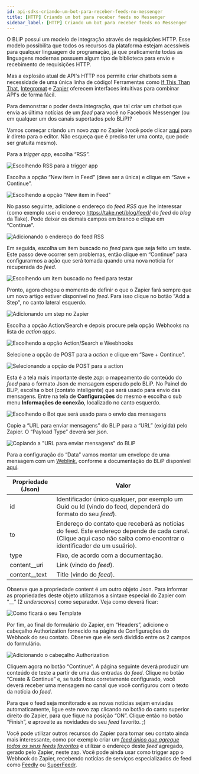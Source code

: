 ```yaml
---
id: api-sdks-criando-um-bot-para-receber-feeds-no-messenger
title: [HTTP] Criando um bot para receber feeds no Messenger
sidebar_label: [HTTP] Criando um bot para receber feeds no Messenger
---
```


O BLiP possui um modelo de integração através de requisições HTTP. Esse modelo possibilita que todos os recursos da plataforma estejam acessíveis para qualquer linguagem de programação, já que praticamente todas as linguagens modernas possuem algum tipo de biblioteca para envio e recebimento de requisições HTTP.

Mas a explosão atual de API's HTTP nos permite criar chatbots sem a necessidade de uma única linha de código! Ferramentas como [If This Than That](https://ifttt.com/), [Integromat](https://www.integromat.com/en/) e [Zapier](https://zapier.com/) oferecem interfaces intuitivas para combinar API's de forma fácil.

Para demonstrar o poder desta integração, que tal criar um chatbot que envia as última notícias de um *feed* para você no Facebook Messenger (ou em qualquer um dos canais suportados pelo BLiP)?

Vamos começar criando um novo *zap* no Zapier (você pode clicar [aqui](https://zapier.com/app/login?next=%2Fapp%2Feditor) para ir direto para o editor. Não esqueça que é preciso ter uma conta, que pode ser gratuita mesmo).

Para a *trigger app*, escolha “RSS”.

![Escolhendo RSS para a trigger app](/img/practice/api-http-sdks/api-http-sdks-criando-um-bot-para-receber-feeds-no-messenger-1.png)

Escolha a opção “New item in Feed” (deve ser a única) e clique em “Save + Continue”.

![Escolhendo a opção "New item in Feed"](/img/practice/api-http-sdks/api-http-sdks-criando-um-bot-para-receber-feeds-no-messenger-2.png)

No passo seguinte, adicione o endereço do *feed RSS* que lhe interessar (como exemplo usei o endereço <https://take.net/blog/feed/> do *feed* do *blog* da Take). Pode deixar os demais campos em branco e clique em “Continue”.

![Adicionando o endereço do feed RSS](/img/practice/api-http-sdks/api-http-sdks-criando-um-bot-para-receber-feeds-no-messenger-3.png)

Em seguida, escolha um item buscado no *feed* para que seja feito um teste. Este passo deve ocorrer sem problemas, então clique em “Continue” para configurarmos a ação que será tomada quando uma nova notícia for recuperada do *feed*.

![Escolhendo um item buscado no feed para testar](/img/practice/api-http-sdks/api-http-sdks-criando-um-bot-para-receber-feeds-no-messenger-4.png)

Pronto, agora chegou o momento de definir o que o Zapier fará sempre que um novo artigo estiver disponível no *feed*. Para isso clique no botão "Add a Step", no canto lateral esquerdo.

![Adicionando um step no Zapier](/img/practice/api-http-sdks/api-http-sdks-criando-um-bot-para-receber-feeds-no-messenger-5.png)

Escolha a opção Action/Search e depois procure pela opção Webhooks na lista de *action apps*.

![Escolhendo a opção Action/Search e Weebhooks](/img/practice/api-http-sdks/api-http-sdks-criando-um-bot-para-receber-feeds-no-messenger-6.png)

Selecione a opção de POST para a *action* e clique em “Save + Continue”.

![Selecionando a opção de POST para a action](/img/practice/api-http-sdks/api-http-sdks-criando-um-bot-para-receber-feeds-no-messenger-7.png)

Esta é a tela mais importante deste *zap*: o mapeamento do conteúdo do *feed* para o formato Json de mensagem esperado pelo BLiP. No Painel do BLiP, escolha o bot (contato inteligente) que será usado para envio das mensagens. Entre na tela de **Configurações** do mesmo e escolha o sub menu **Informações de conexão**, localizado no canto esquerdo.

![Escolhendo o Bot que será usado para o envio das mensagens](/img/practice/api-http-sdks/api-http-sdks-criando-um-bot-para-receber-feeds-no-messenger-8.png)

Copie a “URL para enviar mensagens” do BLiP para a “URL” (exigida) pelo Zapier. O “Payload Type” deverá ser json.

![Copiando a "URL para enviar mensagens" do BLiP](/img/practice/api-http-sdks/api-http-sdks-criando-um-bot-para-receber-feeds-no-messenger-9.png)

Para a configuração do “Data” vamos montar um envelope de uma mensagem com um [Weblink](https://docs.blip.ai/#web-link), conforme a documentação do BLiP disponível [aqui](https://docs.blip.ai/#introduction).

| Propriedade (Json) | Valor                                                                                                                                                               | 
|--------------------|----------------------------------------------------------------------------------------------------------------------------------------------------------------------|
| id                 | Identificador único qualquer, por exemplo um Guid ou Id (vindo do feed, dependerá do formato do seu *feed*).                                                         |
| to                 | Endereço do contato que receberá as notícias do feed. Este endereço depende de cada canal. (Clique aqui caso não saiba como encontrar o identificador de um usuário).|
| type	             | Fixo, de acordo com a documentação.                                                                                                                                  |
| content__uri       | Link (vindo do *feed*).                                                                                                                                              |
| content__text	     | Title (vindo do *feed*).                                                                                                                                             |

Observe que a propriedade content é um outro objeto Json. Para informar as propriedades deste objeto utilizamos a sintaxe especial do Zapier com “__” (2 *underscores*) como separador. Veja como deverá ficar:

![Como ficará o seu Template](/img/practice/api-http-sdks/api-http-sdks-criando-um-bot-para-receber-feeds-no-messenger-10.png)

Por fim, ao final do formulário do Zapier, em “Headers”, adicione o cabeçalho Authorization fornecido na página de Configurações do Webhook do seu contato. Observe que ele será dividido entre os 2 campos do formulário.

![Adicionando o cabeçalho Authorization](/img/practice/api-http-sdks/api-http-sdks-criando-um-bot-para-receber-feeds-no-messenger-10.png)

Cliquem agora no botão “Continue”. A página seguinte deverá produzir um conteúdo de teste a partir de uma das entradas do *feed*. Clique no botão “Create & Continue” e, se tudo ficou corretamente configurado, você deverá receber uma mensagem no canal que você configurou com o texto da notícia do *feed*.

Para que o feed seja monitorado e as novas notícias sejam enviadas automaticamente, ligue este novo zap clicando no botão do canto superior direito do Zapier, para que fique na posição “ON”. Clique então no botão “Finish”, e aproveite as novidades do seu *feed* favorito. ;)

Você pode utilizar outros recursos do Zapier para tornar seu contato ainda mais interessante, como por exemplo criar um [*feed único que agregue todos os seus feeds favoritos*](https://zapier.com/blog/make-your-own-rss-superfeed/) e utilizar o endereço deste *feed* agregado, gerado pelo Zapier, neste zap. Você pode ainda usar como trigger app o Webhook do Zapier, recebendo notícias de serviços especializados de feed como [Feedly](https://developer.feedly.com/) ou [SuperFeedr](https://superfeedr.com/subscriber).

